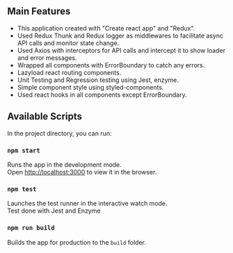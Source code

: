## Main Features

- This application created with "Create react app" and "Redux".
- Used Redux Thunk and Redux logger as middlewares to facilitate async API calls and monitor state change.
- Used Axios with interceptors for API calls and intercept it to show loader and error messages.
- Wrapped all components with ErrorBoundary to catch any errors.
- Lazyload react routing components.
- Unit Testing and Regression testing using Jest, enzyme.
- Simple component style using styled-components.
- Used react hooks in all components except ErrorBoundary.

## Available Scripts

In the project directory, you can run:

### `npm start`

Runs the app in the development mode.<br />
Open [http://localhost:3000](http://localhost:3000) to view it in the browser.

### `npm test`

Launches the test runner in the interactive watch mode.<br />
Test done with Jest and Enzyme

### `npm run build`

Builds the app for production to the `build` folder.
